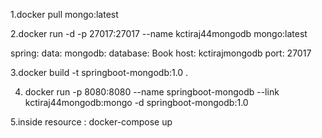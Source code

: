 1.docker pull mongo:latest

2.docker run -d -p 27017:27017 --name kctiraj44mongodb mongo:latest

spring:
data:
mongodb:
database: Book
host: kctirajmongodb
port: 27017

3.docker build -t springboot-mongodb:1.0 .

4. docker run -p 8080:8080 --name springboot-mongodb --link kctiraj44mongodb:mongo -d springboot-mongodb:1.0

5.inside resource : docker-compose up

